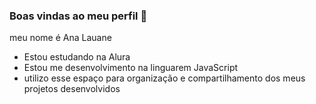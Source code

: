 ### Boas vindas ao meu perfil 💙
meu nome é Ana Lauane
- Estou estudando na Alura
- Estou me desenvolvimento na linguarem JavaScript
- utilizo esse espaço para organização e compartilhamento dos meus projetos desenvolvidos 
